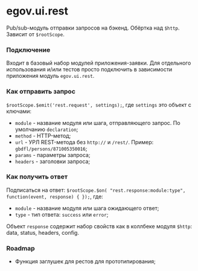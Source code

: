 # egov.ui.rest

Pub/sub-модуль отправки запросов на бэкенд. Обёртка над `$http`. Зависит от `$rootScope`. 

### Подключение

Входит в базовый набор модулей приложения-заявки. Для отдельного использования и/или тестов просто подключить в зависимости приложения модуль `egov.ui.rest`. 

### Как отправить запрос

`$rootScope.$emit('rest.request', settings);`, где `settings` это объект с ключами:

* `module` - название модуля или шага, отправляющего запрос. По умолчанию `declaration`;
* `method` - HTTP-метод;
* `url` - УРЛ REST-метода  без `http://` и `/rest/`. Пример: `gbdfl/persons/871005350016`; 
* `params` - параметры запроса;
* `headers` - заголовки запроса;

### Как получить ответ

Подписаться на ответ: `$rootScope.$on( "rest.response:module:type", function(event, response) { });`, где:

* `module` - название модуля или шага ожидающего ответ;
* `type` - тип ответа: `success` или `error`;

Объект `response` содержит набор свойств как в коллбеке модуля `$http`: data, status, headers, config.

### Roadmap

* Функция заглушек для рестов для прототипирования; 



